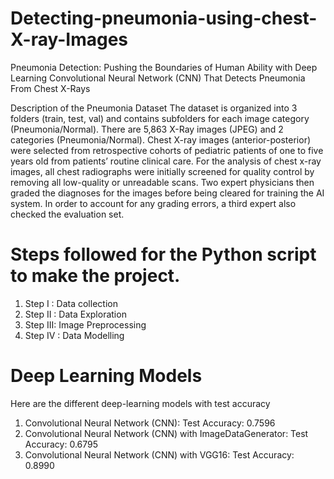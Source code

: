 # Detecting-pneumonia-using-chest-X-ray-Images
Pneumonia Detection: Pushing the Boundaries of Human Ability with Deep Learning
Convolutional Neural Network (CNN) That Detects Pneumonia From Chest X-Rays

Description of the Pneumonia Dataset
The dataset is organized into 3 folders (train, test, val) and contains subfolders for each image category (Pneumonia/Normal). There are 5,863 X-Ray images (JPEG) and 2 categories (Pneumonia/Normal). Chest X-ray images (anterior-posterior) were selected from retrospective cohorts of pediatric patients of one to five years old from patients’ routine clinical care. For the analysis of chest x-ray images, all chest radiographs were initially screened for quality control by removing all low-quality or unreadable scans. Two expert physicians then graded the diagnoses for the images before being cleared for training the AI system. In order to account for any grading errors, a third expert also checked the evaluation set.

# Steps followed for the Python script to make the project.

1. Step I  : Data collection
2. Step II : Data Exploration
3. Step III: Image Preprocessing
4. Step IV : Data Modelling

# Deep Learning Models
Here are the different deep-learning models with test accuracy

1. Convolutional Neural Network (CNN): Test Accuracy: 0.7596
2. Convolutional Neural Network (CNN) with ImageDataGenerator: Test Accuracy: 0.6795
3. Convolutional Neural Network (CNN) with VGG16: Test Accuracy: 0.8990




